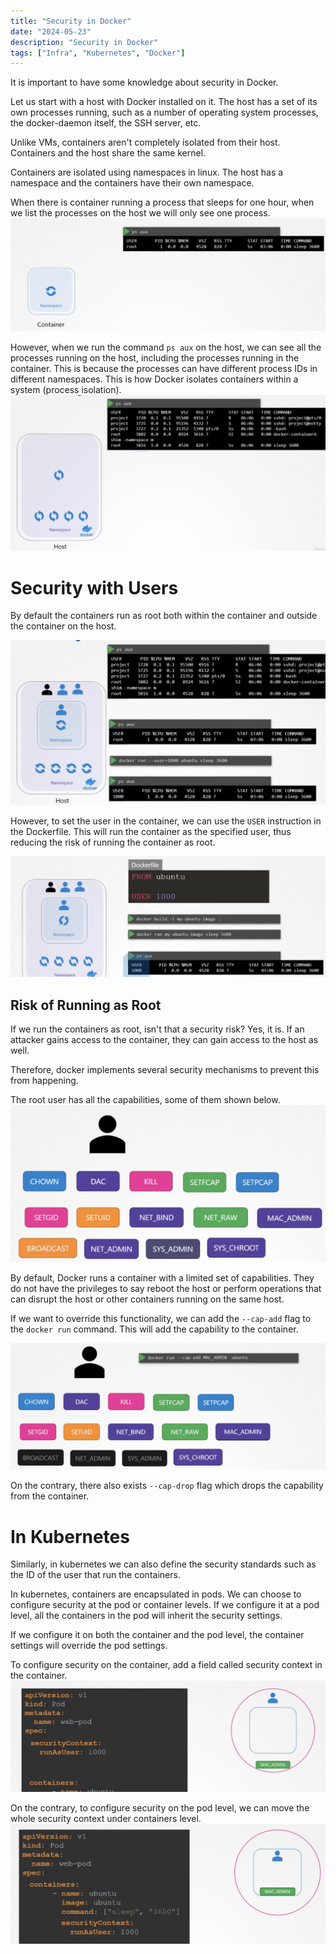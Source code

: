 ```yaml
---
title: "Security in Docker"
date: "2024-05-23"
description: "Security in Docker"
tags: ["Infra", "Kubernetes", "Docker"]
---
```

It is important to have some knowledge about security in Docker.

Let us start with a host with Docker installed on it.
The host has a set of its own processes running, such as a number of operating system processes, the docker-daemon itself, the SSH server, etc.

Unlike VMs, containers aren't completely isolated from their host. Containers and the host share the same kernel. 

Containers are isolated using namespaces in linux. The host has a namespace and the containers have their own namespace.

When there is container running a process that sleeps for one hour, when we list the processes on the host we will only see one process.
![process](../../images/k8s/k8s173/containerprocess.png)


However, when we run the command `ps aux` on the host, we can see all the processes running on the host, including the processes running in the container. This is because the processes can have different process IDs in different namespaces. This is how Docker isolates containers within a system (process isolation).
![host](../../images/k8s/k8s173/hostprocesses.png)

# Security with Users
By default the containers run as root both within the container and outside the container on the host.

![host](../../images/k8s/k8s173/user.png)

However, to set the user in the container, we can use the `USER` instruction in the Dockerfile. This will run the container as the specified user, thus reducing the risk of running the container as root.

![user1000](../../images/k8s/k8s173/user1000.png)

## Risk of Running as Root
If we run the containers as root, isn't that a security risk? Yes, it is. If an attacker gains access to the container, they can gain access to the host as well. 

Therefore, docker implements several security mechanisms to prevent this from happening.

The root user has all the capabilities, some of them shown below.
![root](../../images/k8s/k8s173/root.png)

By default, Docker runs a container with a limited set of capabilities. They do not have the privileges to say reboot the host or perform operations that can disrupt the host or other containers running on the same host.

If we want to override this functionality, we can add the `--cap-add` flag to the `docker run` command. This will add the capability to the container.

![capadd](../../images/k8s/k8s173/capadd.png)

On the contrary, there also exists `--cap-drop` flag which drops the capability from the container.


# In Kubernetes
Similarly, in kubernetes we can also define the security standards such as the ID of the user that run the containers. 

In kubernetes, containers are encapsulated in pods. We can choose to configure security at the pod or container levels. If we configure it at a pod level, all the containers in the pod will inherit the security settings.

If we configure it on both the container and the pod level, the container settings will override the pod settings. 

To configure security on the container, add a field called security context in the container.
![sec](../../images/k8s/k8s173/sec.png)

On the contrary, to configure security on the pod level, we can move the whole security context under containers level.
![cont](../../images/k8s/k8s173/container.png)